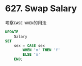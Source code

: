 # 627. Swap Salary
考察`CASE WHEN`的用法

```sql
UPDATE
    Salary
SET
    sex = CASE sex
        WHEN 'm' THEN 'f'
        ELSE 'm'
    END;
```